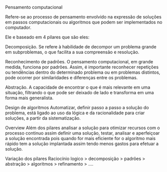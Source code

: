 Pensamento computacional
 
Refere-se ao processo de pensamento envolvido na expressão de soluções em passos computacionais ou algoritmos que podem ser implementados no computador.

Ele e baseado em 4 pilares que são eles:

Decomposição.
Se refere à habilidade de decompor um problema grande em subproblemas, o que facilita a sua compreensão e resolução.

Reconhecimento de padrões.
O pensamento computacional, em grande medida, funciona por padrões. Assim, é importante reconhecer repetições ou tendências dentro do determinado problema ou em problemas distintos, pode ocorrer por similaridades e diferenças entre os problemas.

Abstração.
A capacidade de encontrar o que é mais relevante em uma situação, filtrando o que pode ser deixado de lado e transforma em uma forma mais generalista.

Design de algoritmos
Automatizar, definir passo a passo a solução do problema, está ligado ao uso da lógica e da racionalidade para criar soluções, a partir da sistematização.

Overview 
Além dos pilares analisar a solução para otimizar recursos com o processo continuo assim definir uma solução, testar, analisar e aperfeiçoar a solução encontrada pois quando for mais eficiente for o algoritmo mais rápido tem a solução implantada assim tendo menos gastos para efetuar a solução.

Variação dos pilares
Raciocínio logico > decomposição > padrões > abstração > algoritmos > refinamento > ....



